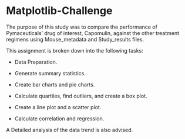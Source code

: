 # Matplotlib-Challenge

The purpose of this study was to compare the performance of Pymaceuticals’ drug of interest, Capomulin, against the other treatment regimens using Mouse_metadata and Study_results files.


This assignment is broken down into the following tasks:


- Data Preparation.

- Generate summary statistics.

- Create bar charts and pie charts.

- Calculate quartiles, find outliers, and create a box plot.

- Create a line plot and a scatter plot.

- Calculate correlation and regression.


A Detailed analysis of the data trend is also advised.

